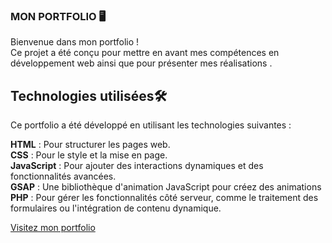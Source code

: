 ### MON PORTFOLIO 🖥

Bienvenue dans mon portfolio ! \
Ce projet a été conçu pour mettre en avant mes compétences en développement web ainsi que pour présenter mes réalisations .

## Technologies utilisées🛠
Ce portfolio a été développé en utilisant les technologies suivantes :

**HTML** : Pour structurer les pages web.\
**CSS** : Pour le style et la mise en page.\
**JavaScript** : Pour ajouter des interactions dynamiques et des fonctionnalités avancées.\
**GSAP** : Une bibliothèque d'animation JavaScript pour créez des animations\
**PHP** : Pour gérer les fonctionnalités côté serveur, comme le traitement des formulaires ou l'intégration de contenu dynamique.

[Visitez mon portfolio](https://www.portfolio.dallarinicolas.fr)
